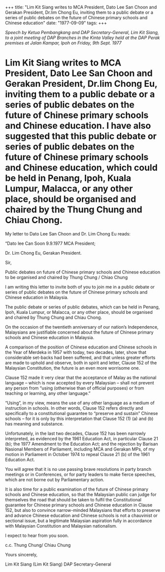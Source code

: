 +++ 
title: "Lim Kit Siang writes to MCA President, Dato Lee San Choon and Gerakan President, Dr.lim Chong Eu, inviting them to a public debate or a series of public debates on the future of Chinese primary schools and Chinese education"
date: "1977-09-09"
tags:
+++

_Speech by Ketua Pembangkang and DAP Secretary-General, Lim Kit Siang, to a joint meeting of DAP Branches in the Kinta Valley held at the DAP Perak premises at Jalan Kampar, Ipoh on Friday, 9th Sept. 1977_

# Lim Kit Siang writes to MCA President, Dato Lee San Choon and Gerakan President, Dr.lim Chong Eu, inviting them to a public debate or a series of public debates on the future of Chinese primary schools and Chinese education. I have also suggested that this public debate or series of public debates on the future of Chinese primary schools and Chinese education, which could be held in Penang, Ipoh, Kuala Lumpur, Malacca, or any other place, should be organised and chaired by the Thung Chung and Chiau Chong.

My letter to Dato Lee San Choon and Dr. Lim Chong Eu reads:</u>

“Dato lee Can Soon                                                                                                                      9.9.1977
MCA President;

Dr. Lim Chong Eu,
Gerakan President.

Sir, 

Public debates on future of Chinese primary schools and Chinese education to be organised and chaired by Thung Chung / Chiao Chung

I am writing this letter to invite both of you to join me in a public debate or series of public debates on the future of Chinese primary schools and Chinese education in Malaysia.

The public debate or series of public debates, which can be held in Penang, Ipoh, Kuala Lumpur, or Malacca, or any other place, should be organised and chaired by Thung Chung and Chiau Chong.

On the occasion of the twentieth anniversary of our nation’s Independence, Malaysians are justifiable concerned about the future of Chinese primary schools and Chinese education in Malaysia.

A comparison of the position of Chinese education and Chinese schools in the Year of Merdeka in 1957 with today, two decades, later, show that considerable set-backs had been suffered, and that unless greater efforts are made to uphold and observe, both in spirit and letter, Clause 152 of the Malaysian Constitution, the future is an even more worrisome one.

Clause 152 made it very clear that the acceptance of Malay as the national language – which is now accepted by every Malaysian – shall not prevent any person from “using (otherwise than of official purposes) or from teaching or learning, any other language.”

“Using”, in my view, means the use of any other language as a medium of instruction in schools. In other words, Clause 152 refers directly and specifically to a constitutional guarantee to “preserve and sustain” Chinese schools – for it is only by this interpretation that Clause 152 (1) (a) and (b) has meaning and substance.

Unfortunately, in the last two decades, Clause 152 has been narrowly interpreted, as evidenced by the 1961 Education Act, in particular Clause 21 (b); the 1977 Amendment to the Education Act; and the rejection by Barisan Nasional Members of Parliament, including MCA and Gerakan MPs, of my motion in Parliament in October 1974 to repeal Clause 21 (b) of the 1961 Education Act.

You will agree that it is no use passing brave resolutions in party branch meetings or in Conferences, or for party leaders to make fierce speeches, which are not borne out by Parliamentary action.

It is also time for a public examination of the future of Chinese primary schools and Chinese education, so that the Malaysian public can judge for themselves the road that should be taken to fulfil the Constitutional guarantee for Chinese primary schools and Chinese education in Clause 152, but also to convince narrow-minded Malaysians that efforts to preserve and advance Chinese education and Chinese schools is not a chauvinist or sectional issue, but a legitimate Malaysian aspiration fully in accordance with Malaysian Constitution and Malaysian nationalism.

I expect to hear from you soon.

c.c. Thung Chung/ Chiau Chung

Yours sincerely,

Lim Kit Siang
(Lim Kit Siang)
DAP Secretary-General 
 

